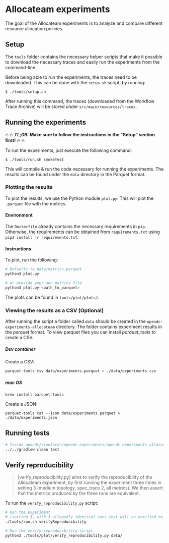 # Allocateam experiments

The goal of the Allocateam experiments is to analyze and compare different resource allocation policies.

## Setup

The `tools` folder contains the necessary helper scripts that make it possible to download the necessary traces and
easily run the experiments from the command-line.


Before being able to run the experiments, the traces need to be downloaded. This can be done with the `setup.sh` script,
by running:
```shell
$ ./tools/setup.sh
```

After running this command, the traces (downloaded from the Workflow Trace Archive) will be stored under `src/main/resources/traces`.

## Running the experiments

:fire: :fire: ***TL;DR:* Make sure to follow the instructions in the "Setup" section first!** :fire: :fire:

To run the experiments, just execute the following command:
```shell
$ ./tools/run.sh smokeTest
```

This will compile & run the code necessary for running the experiments. The results can be found under the `data` directory in the Parquet format.


### Plotting the results

To plot the results, we use the Python module `plot.py`. This will plot the `.parquet` file with the metrics.

#### Environment

The `Dockerfile` already contains the necessary requirements in `pip`. Otherwise, the requirements can be obtained from `requirements.txt` using
`pip3 install -r requirements.txt`.

#### Instructions

To plot, run the following:

```bash
# Defaults to data/metrics.parquet
python3 plot.py 

# or provide your own metrics file
python3 plot.py <path_to_parquet>
```

The plots can be found in `tools/plot/plots/`.

### Viewing the results as a CSV (Optional)

After running the script a folder called `data` should be created in the `opendc-experiments-allocateam` directory. The folder contains experiment results
in the parquet format. To view parquet files you can install *parquet_tools* to create a CSV.

##### Dev container

Create a CSV:
```bash
parquet-tools csv data/experiments.parquet > ./data/experiments.csv
```

##### mac OS
`brew install parquet-tools`

Create a JSON:
```shell script
parquet-tools cat --json data/experiments.parquet > ./data/experiments.json
```

## Running tests

```bash
# Inside opendc/simulator/opendc-experiments/opendc-experiments-allocateam
../../gradlew clean test
```

## Verify reproducibility

> [verify_reproducibility.py] aims to verify the reproducibility of the Allocateam experiment,
by first running the experiment three times in setting 3 (medium topology, spec_trace 2, all metrics).
We then assert that the metrics produced by the three runs are equivalent.

To run the `verify_reproducibility.py` script:

```bash
# Run the experiment 
# (setting 3, with 3 allegedly identical runs that will be verified on their equality)
./tools/run.sh verifyReproducibility

# Run the verify reproducibility script
python3 ./tools/plot/verify_reproducibility.py data/
```
